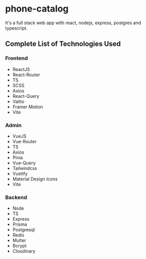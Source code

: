 # phone-catalog

It's a full stack web app with react, nodejs, express, postgres and typescript.

## Complete List of Technologies Used

### Frontend

- ReactJS
- React-Router
- TS
- SCSS
- Axios
- React-Query
- Valtio
- Framer Motion
- Vite

### Admin

- VueJS
- Vue-Router
- TS
- Axios
- Pinia
- Vue-Query
- Tailwindcss
- Vuetify
- Material Design Icons
- Vite

### Backend

- Node
- TS
- Express
- Prisma
- Postgresql
- Redis
- Multer
- Bcrypt
- Cloudinary
